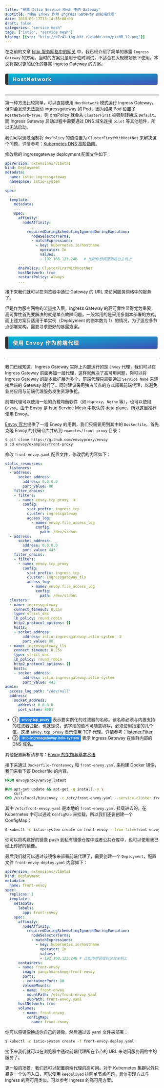 ```yaml
---
title: "暴露 Istio Service Mesh 中的 Gateway"
subtitle: "使用 Envoy 作为 Ingress Gateway 的前端代理"
date: 2018-09-17T13:14:55+08:00
draft: false
categories: "service mesh"
tags: ["istio", "service mesh"]
bigimg: [{src: "http://o7z41ciog.bkt.clouddn.com/picHD_12.png"}]
---
```


<!--more-->

在之前的文章 [Istio 服务网格中的网关](https://www.yangcs.net/posts/istio-ingress/) 中，我已经介绍了简单的暴露 `Ingress Gateway` 的方案。当时的方案只是用于临时测试，不适合在大规模场景下使用，本文将探讨更加优化的暴露 Ingress Gateway 的方案。

### <p id="h2">HostNetwork</p>

----

第一种方法比较简单，可以直接使用 `HostNetwork` 模式运行 Ingress Gateway。但你会发现无法启动 ingressgateway 的 Pod，因为如果 Pod 设置了 `HostNetwork=true`，则 dnsPolicy 就会从 `ClusterFirst` 被强制转换成 `Default`。而 Ingress Gateway 启动过程中需要通过 DNS 域名连接 `pilot` 等其他组件，所以无法启动。

我们可以通过强制将 `dnsPolicy` 的值设置为 `ClusterFirstWithHostNet` 来解决这个问题，详情参考：[Kubernetes DNS 高阶指南](https://www.yangcs.net/posts/kubernetes-dns/)。

修改后的 ingressgateway deployment 配置文件如下：

```yaml
apiVersion: extensions/v1beta1
kind: Deployment
metadata:
  name: istio-ingressgateway
  namespace: istio-system
  ...
spec:
  ...
  template:
    metadata:
    ...
    spec:
      affinity:
        nodeAffinity:
          ...
          requiredDuringSchedulingIgnoredDuringExecution:
            nodeSelectorTerms:
            - matchExpressions:
              - key: kubernetes.io/hostname
                operator: In
                values:
                - 192.168.123.248   # 比如你想调度到这台主机上
      ...
      dnsPolicy: ClusterFirstWithHostNet
      hostNetwork: true
      restartPolicy: Always
      ...
```

接下来我们就可以在浏览器中通过 Gateway 的 URL 来访问服务网格中的服务了。

但是作为服务网格的流量接入层，Ingress Gateway 的高可靠性显得尤为重要，高可靠性首先要解决的就是单点故障问题，一般常用的是采用多副本部署的方式。而上述方案只适用于单实例（Deployment 的副本数为 1）的情况，为了适应多节点部署架构，需要寻求更好的暴露方案。

### <p id="h2">使用 Envoy 作为前端代理</p>

----

我们已经知道，Ingress Gateway 实际上内部运行的是 `Envoy` 代理，我们可以在 Ingress Gateway 前面再加一层代理，这样就解决了高可用问题，你可以将 Ingress Gateway 的副本数扩展为多个，前端代理只需要通过 `Service Name` 来连接后端的 Gateway 就行了。同时建议采用独占节点的方式部署前端代理，以避免业务应用与前端代理服务发生资源争抢。

前端代理可以使用一般的负载均衡软件（如 `Haproxy`、`Nginx` 等），也可以使用 `Envoy`。由于 Envoy 是 Istio Service Mesh 中默认的 data plane，所以这里推荐使用 Envoy。

[Envoy 官方](https://github.com/envoyproxy/envoy)提供了一组 Envoy 的用例，我们只需要用到其中的 `Dockerfile`。首先克隆 Envoy 的代码仓库并转到 `examples/front-proxy` 目录：

```bash
$ git clone https://github.com/envoyproxy/envoy
$ cd envoy/examples/front-proxy
```

修改 `front-envoy.yaml` 配置文件，修改后的内容如下：

```yaml
static_resources:
  listeners:
  - address:
      socket_address:
        address: 0.0.0.0
        port_value: 80
    filter_chains:
    - filters:
      - name: envoy.tcp_proxy  ①
        config:
          stat_prefix: ingress_tcp
          cluster: ingressgateway
          access_log:
            - name: envoy.file_access_log
              config:
                path: /dev/stdout
  - address:
      socket_address:
        address: 0.0.0.0
        port_value: 443
    filter_chains:
    - filters:
      - name: envoy.tcp_proxy
        config:
          stat_prefix: ingress_tcp
          cluster: ingressgateway_tls
          access_log:
            - name: envoy.file_access_log
              config:
                path: /dev/stdout
  clusters:
  - name: ingressgateway
    connect_timeout: 0.25s
    type: strict_dns
    lb_policy: round_robin
    http2_protocol_options: {}
    hosts:
    - socket_address:
        address: istio-ingressgateway.istio-system  ②
        port_value: 80
  - name: ingressgateway_tls
    connect_timeout: 0.25s
    type: strict_dns
    lb_policy: round_robin
    http2_protocol_options: {}
    hosts:
    - socket_address:
        address: istio-ingressgateway.istio-system
        port_value: 443
admin:
  access_log_path: "/dev/null"
  address:
    socket_address:
      address: 0.0.0.0
      port_value: 8001
```

+ ① <span id="inline-blue">envoy.tcp_proxy</span> 表示要实例化的过滤器的名称。该名称必须与内置支持的过滤器匹配，也就是说，该字段的值不可随意填写，必须使用指定的几个值。这里 `envoy.tcp_proxy` 表示使用 TCP 代理。详情参考：[listener.Filter](https://www.envoyproxy.io/docs/envoy/latest/api-v2/api/v2/listener/listener.proto#listener-filter)
+ ② <span id="inline-blue">istio-ingressgateway.istio-system</span> 表示 Ingress Gateway 在集群内部的 DNS 域名。

其他配置解析请参考：[Envoy 的架构与基本术语](https://jimmysong.io/posts/envoy-archiecture-and-terminology/)

接下来通过 `Dockerfile-frontenvoy` 和 `front-envoy.yaml` 来构建 Docker 镜像，我们来看下该 Dockerfile 的内容。

```Dockerfile
FROM envoyproxy/envoy:latest

RUN apt-get update && apt-get -q install -y \
    curl
CMD /usr/local/bin/envoy -c /etc/front-envoy.yaml --service-cluster front-proxy
```

其中 `/etc/front-envoy.yaml` 是本地的 `front-envoy.yaml` 挂载进去的。在 Kubernetes 中可以通过 `ConfigMap` 来挂载，所以我们还要创建一个 ConfigMap：

```bash
$ kubectl -n istio-system create cm front-envoy --from-file=front-envoy.yaml
```

你可以将构建好的镜像 push 到私有镜像仓库中或者公共仓库中，也可以使用我已经上传好的镜像。

最后我们就可以通过该镜像来部署前端代理了，需要创建一个 `Deployment`，配置文件 `front-envoy-deploy.yaml` 内容如下：

```yaml
apiVersion: extensions/v1beta1
kind: Deployment
metadata:
  name: front-envoy
spec:
  replicas: 1
  template:
    metadata:
      labels:
        app: front-envoy
    spec:
      affinity:
        nodeAffinity:
          requiredDuringSchedulingIgnoredDuringExecution:
            nodeSelectorTerms:
            - matchExpressions:
              - key: kubernetes.io/hostname
                operator: In
                values:
                - 192.168.123.248 # 比如你想调度到这台主机上
      containers:
      - name: front-envoy
        image: yangchuansheng/front-envoy
        ports:
        - containerPort: 80
        volumeMounts:
        - name: front-envoy
          mountPath: /etc/front-envoy.yaml
          subPath: front-envoy.yaml
      hostNetwork: true
      volumes:
        - name: front-envoy
          configMap:
            name: front-envoy
```

你可以将镜像换成你自己的镜像，然后通过该 yaml 文件来部署：

```bash
$ kubectl -n istio-system create -f front-envoy-deploy.yaml
```

接下来我们就可以在浏览器中通过前端代理所在节点的 URL 来访问服务网格中的服务了。

更一般的场景，我们还可以配置前端代理的高可用。对于 Kubernetes 集群以外只暴露一个访问入口，可以使用 `keepalived` 排除单节点问题。具体实现方式与 Ingress 的高可用类似，可以参考 Ingress 的高可用方案。

<style>
#h2{
    margin-bottom:2em;
    margin-right: 5px;
    padding: 8px 15px;
    letter-spacing: 2px;
    background-image: linear-gradient(to right bottom, rgb(0, 188, 212), rgb(63, 81, 181));
    background-color: rgb(63, 81, 181);
    color: rgb(255, 255, 255);
    border-left: 10px solid rgb(51, 51, 51);
    border-radius:5px;
    text-shadow: rgb(102, 102, 102) 1px 1px 1px;
    box-shadow: rgb(102, 102, 102) 1px 1px 2px;
}
#blue {
color: #2780e3;
}
#note {
    font-size: 1.5rem;
    font-style: italic;
    padding: 0 1rem;
    margin: 2.5rem 0;
    position: relative;
    background-color: #fafeff;
    border-top: 1px dotted #9954bb;
    border-bottom: 1px dotted #9954bb;
}
#note-title {
    padding: 0.2rem 0.5rem;
    background: #9954bb;
    color: #FFF;
    position: absolute;
    left: 0;
    top: 0.25rem;
    box-shadow: 0 2px 4px rgba(0,0,0,0.2);
    border-radius: 4px;
    -webkit-transform: rotate(-5deg) translateX(-10px) translateY(-25px);
    -moz-transform: rotate(-5deg) translateX(-10px) translateY(-25px);
    -ms-transform: rotate(-5deg) translateX(-10px) translateY(-25px);
    -o-transform: rotate(-5deg) translateX(-10px) translateY(-25px);
    transform: rotate(-5deg) translateX(-10px) translateY(-25px);
}
#inline-yellow {
display:inline;
padding:.2em .6em .3em;
font-size:80%;
font-weight:bold;
line-height:1;
color:#fff;
text-align:center;
white-space:nowrap;
vertical-align:baseline;
border-radius:0;
background-color: #f0ad4e;
}
#inline-green {
display:inline;
padding:.2em .6em .3em;
font-size:80%;
font-weight:bold;
line-height:1;
color:#fff;
text-align:center;
white-space:nowrap;
vertical-align:baseline;
border-radius:0;
background-color: #5cb85c;
}
#inline-blue {
display:inline;
padding:.2em .6em .3em;
font-size:80%;
font-weight:bold;
line-height:1;
color:#fff;
text-align:center;
white-space:nowrap;
vertical-align:baseline;
border-radius:0;
background-color: #2780e3;
}
#inline-purple {
display:inline;
padding:.2em .6em .3em;
font-size:80%;
font-weight:bold;
line-height:1;
color:#fff;
text-align:center;
white-space:nowrap;
vertical-align:baseline;
border-radius:0;
background-color: #9954bb;
}
#div-border-left-red {
display: block;
padding: 10px;
margin: 10px 0;
border: 1px solid #ccc;
border-left-width: 5px;
border-radius: 3px;
border-left-color: #df3e3e;
}
#div-border-left-yellow {
display: block;
padding: 10px;
margin: 10px 0;
border: 1px solid #ccc;
border-left-width: 5px;
border-radius: 3px;
border-left-color: #f0ad4e;
}
#div-border-left-green {
display: block;
padding: 10px;
margin: 10px 0;
border: 1px solid #ccc;
border-left-width: 5px;
border-radius: 3px;
border-left-color: #5cb85c;
}
#div-border-left-blue {
display: block;
padding: 10px;
margin: 10px 0;
border: 1px solid #ccc;
border-left-width: 5px;
border-radius: 3px;
border-left-color: #2780e3;
}
#div-border-left-purple {
display: block;
padding: 10px;
margin: 10px 0;
border: 1px solid #ccc;
border-left-width: 5px;
border-radius: 3px;
border-left-color: #9954bb;
}
#div-border-right-red {
display: block;
padding: 10px;
margin: 10px 0;
border: 1px solid #ccc;
border-right-width: 5px;
border-radius: 3px;
border-right-color: #df3e3e;
}
#div-border-right-yellow {
display: block;
padding: 10px;
margin: 10px 0;
border: 1px solid #ccc;
border-right-width: 5px;
border-radius: 3px;
border-right-color: #f0ad4e;
}
#div-border-right-green {
display: block;
padding: 10px;
margin: 10px 0;
border: 1px solid #ccc;
border-right-width: 5px;
border-radius: 3px;
border-right-color: #5cb85c;
}
#div-border-right-blue {
display: block;
padding: 10px;
margin: 10px 0;
border: 1px solid #ccc;
border-right-width: 5px;
border-radius: 3px;
border-right-color: #2780e3;
}
#div-border-right-purple {
display: block;
padding: 10px;
margin: 10px 0;
border: 1px solid #ccc;
border-right-width: 5px;
border-radius: 3px;
border-right-color: #9954bb;
}
#div-border-top-red {
display: block;
padding: 10px;
margin: 10px 0;
border: 1px solid #ccc;
border-top-width: 5px;
border-radius: 3px;
border-top-color: #df3e3e;
}
#div-border-top-yellow {
display: block;
padding: 10px;
margin: 10px 0;
border: 1px solid #ccc;
border-top-width: 5px;
border-radius: 3px;
border-top-color: #f0ad4e;
}
#div-border-top-green {
display: block;
padding: 10px;
margin: 10px 0;
border: 1px solid #ccc;
border-top-width: 5px;
border-radius: 3px;
border-top-color: #5cb85c;
}
#div-border-top-blue {
display: block;
padding: 10px;
margin: 10px 0;
border: 1px solid #ccc;
border-top-width: 5px;
border-radius: 3px;
border-top-color: #2780e3;
}
#div-border-top-purple {
display: block;
padding: 10px;
margin: 10px 0;
border: 1px solid #ccc;
border-top-width: 5px;
border-radius: 3px;
border-top-color: #9954bb;
}
</style>
